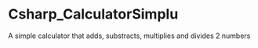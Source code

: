 # Csharp_CalculatorSimplu
A simple calculator that adds, substracts, multiplies and divides 2 numbers

